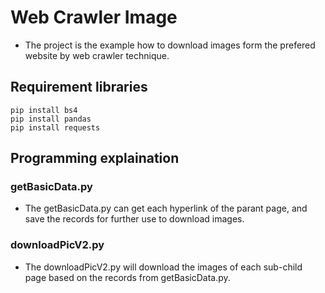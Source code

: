# Web Crawler Image
* The project is the example how to download images form the prefered website by web crawler technique.

## Requirement libraries 
```
pip install bs4
pip install pandas
pip install requests
```
## Programming explaination
### getBasicData.py
* The getBasicData.py can get each hyperlink of the parant page, and save the records for further use to download images.

### downloadPicV2.py
* The downloadPicV2.py will download the images of each sub-child page based on the records from getBasicData.py.
